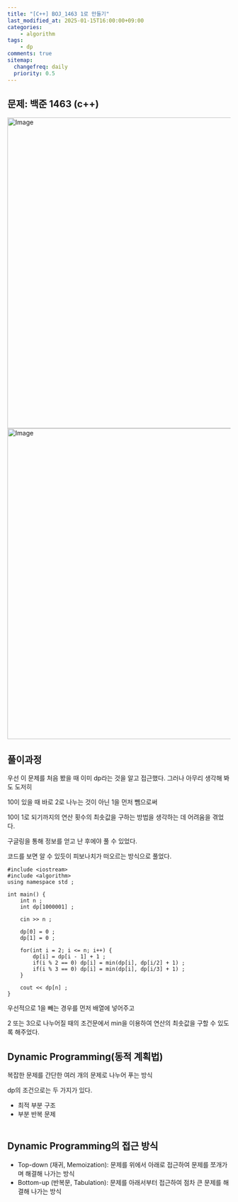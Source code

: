 ```yaml
---
title: "[C++] BOJ_1463 1로 만들기"
last_modified_at: 2025-01-15T16:00:00+09:00
categories: 
    - algorithm
tags:
    - dp
comments: true
sitemap:
  changefreq: daily
  priority: 0.5
---
```


문제: 백준 1463 (c++)
---

<img width="700" alt="Image" src="https://github.com/user-attachments/assets/f4e7c5ac-c924-4eec-8d0d-99cf4cab8fb7" />

<img width="700" alt="Image" src="https://github.com/user-attachments/assets/3d78e720-f42c-48e1-a4c2-b8567c91a0e7" />


풀이과정 
---
우선 이 문제를 처음 봤을 때 이미 dp라는 것을 알고 접근했다. 그러나 아무리 생각해 봐도 도저히

10이 있을 때 바로 2로 나누는 것이 아닌 1을 먼저 뺌으로써

10이 1로 되기까지의 연산 횟수의 최솟값을 구하는 방법을 생각하는 데 어려움을 겪었다.

구글링을 통해 정보를 얻고 난 후에야 풀 수 있었다.

코드를 보면 알 수 있듯이 피보나치가 떠오르는 방식으로 풀었다.

```
#include <iostream>
#include <algorithm>
using namespace std ;

int main() {
    int n ;
    int dp[1000001] ;

    cin >> n ;

    dp[0] = 0 ;
    dp[1] = 0 ;

    for(int i = 2; i <= n; i++) {
        dp[i] = dp[i - 1] + 1 ;
        if(i % 2 == 0) dp[i] = min(dp[i], dp[i/2] + 1) ;
        if(i % 3 == 0) dp[i] = min(dp[i], dp[i/3] + 1) ;
    }

    cout << dp[n] ;
}
```

우선적으로 1을 빼는 경우를 먼저 배열에 넣어주고 

2 또는 3으로 나누어질 때의 조건문에서 min을 이용하여 연산의 최솟값을 구할 수 있도록 해주었다.

Dynamic Programming(동적 계획법)
---

복잡한 문제를 간단한 여러 개의 문제로 나누어 푸는 방식 

dp의 조건으로는 두 가지가 있다.


- 최적 부분 구조
- 부분 반복 문제 <br/><br/>


Dynamic Programming의 접근 방식
---
- Top-down (재귀, Memoization): 문제를 위에서 아래로 접근하여 문제를 쪼개가며 해결해 나가는 방식
- Bottom-up (반복문, Tabulation): 문제를 아래서부터 접근하여 점차 큰 문제를 해결해 나가는 방식